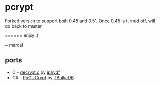 pcrypt
======

Forked version to support both 0.45 and 0.51. Once 0.45 is turned off, will go back to master

======
enjoy :)

~ marcel

ports
-----
* C - [decrypt.c](https://github.com/iphydf/pokemon/blob/master/src/decrypt.c) by [iphydf](https://github.com/iphydf)
* C# - [PoGo.Crypt](https://github.com/TBulbaDB/PoGo.Crypt/tree/master/PoGo.Crypt) by [TBulbaDB](https://github.com/TBulbaDB)
